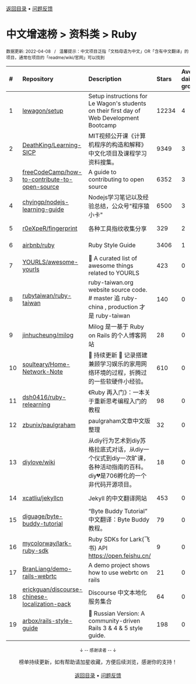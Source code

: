 <a href="https://gitee.com/GrowingGit/GitHub-Chinese-Top-Charts#github中文排行榜">返回目录</a> • <a href="/content/docs/feedback.md">问题反馈</a>

# 中文增速榜 > 资料类 > Ruby
<sub>数据更新: 2022-04-08&nbsp;&nbsp;&nbsp;/&nbsp;&nbsp;&nbsp;温馨提示：中文项目泛指「文档母语为中文」OR「含有中文翻译」的项目，通常在项目的「readme/wiki/官网」可以找到</sub>

|#|Repository|Description|Stars|Average daily growth|Updated|
|:-|:-|:-|:-|:-|:-|
|1|[lewagon/setup](https://github.com/lewagon/setup)|Setup instructions for Le Wagon's students on their first day of Web Development Bootcamp|12234|4|2022-04-07|
|2|[DeathKing/Learning-SICP](https://github.com/DeathKing/Learning-SICP)|MIT视频公开课《计算机程序的构造和解释》中文化项目及课程学习资料搜集。|9349|3|2022-02-27|
|3|[freeCodeCamp/how-to-contribute-to-open-source](https://github.com/freeCodeCamp/how-to-contribute-to-open-source)|A guide to contributing to open source|6352|3|2022-04-07|
|4|[chyingp/nodejs-learning-guide](https://github.com/chyingp/nodejs-learning-guide)|Nodejs学习笔记以及经验总结，公众号"程序猿小卡"|6500|3|2022-03-24|
|5|[r0eXpeR/fingerprint](https://github.com/r0eXpeR/fingerprint)|各种工具指纹收集分享|329|2|2021-11-03|
|6|[airbnb/ruby](https://github.com/airbnb/ruby)|Ruby Style Guide|3406|1|2021-12-28|
|7|[YOURLS/awesome-yourls](https://github.com/YOURLS/awesome-yourls)|🎉 A curated list of awesome things related to YOURLS|423|0|2022-02-20|
|8|[rubytaiwan/ruby-taiwan](https://github.com/rubytaiwan/ruby-taiwan)|ruby-taiwan.org website source code. # master 追 ruby-china , production 才是 ruby-taiwan|140|0|2022-02-26|
|9|[jinhucheung/milog](https://github.com/jinhucheung/milog)|Milog 是一基于 Ruby on Rails 的个人博客网站|28|0|2022-03-03|
|10|[soulteary/Home-Network-Note](https://github.com/soulteary/Home-Network-Note)|🚧 持续更新 🚧 记录搭建兼顾学习娱乐的家用网络环境的过程，折腾过的一些软硬件小经验。|610|0|2022-02-25|
|11|[dsh0416/ruby-relearning](https://github.com/dsh0416/ruby-relearning)|《Ruby 再入门》：一本关于重新思考编程入门的教程|98|0|2022-02-26|
|12|[zbunix/paulgraham](https://github.com/zbunix/paulgraham)|paulgraham文章中文版整理|32|0|2022-02-11|
|13|[diylove/wiki](https://github.com/diylove/wiki)|从diy行为艺术到diy苏格拉底式对话，从diy一个仪式到diy一次旷课，各种活动指南的百科。diy💔是706孵化的一个非代码开源项目。|18|0|2022-03-29|
|14|[xcatliu/jekyllcn](https://github.com/xcatliu/jekyllcn)|Jekyll 的中文翻译网站|453|0|2022-01-27|
|15|[diguage/byte-buddy-tutorial](https://github.com/diguage/byte-buddy-tutorial)|“Byte Buddy Tutorial” 中文翻译：Byte Buddy 教程。|79|0|2022-02-26|
|16|[mycolorway/lark-ruby-sdk](https://github.com/mycolorway/lark-ruby-sdk)|Ruby SDKs for Lark(飞书) API https://open.feishu.cn/|9|0|2021-10-24|
|17|[BranLiang/demo-rails-webrtc](https://github.com/BranLiang/demo-rails-webrtc)|A demo project shows how to use webrtc on rails|21|0|2022-03-31|
|18|[erickguan/discourse-chinese-localization-pack](https://github.com/erickguan/discourse-chinese-localization-pack)|Discourse 中文本地化服务集合|64|0|2022-03-17|
|19|[arbox/rails-style-guide](https://github.com/arbox/rails-style-guide)|:green_book:  Russian Version: A community-driven Rails 3 & 4 & 5 style guide.|198|0|2022-03-12|

<div align="center">
    <p><sub>↓ -- 感谢读者 -- ↓</sub></p>
    榜单持续更新，如有帮助请加星收藏，方便后续浏览，感谢你的支持！
</div>

<br/>

<div align="center"><a href="https://gitee.com/GrowingGit/GitHub-Chinese-Top-Charts#github中文排行榜">返回目录</a> • <a href="/content/docs/feedback.md">问题反馈</a></div>
